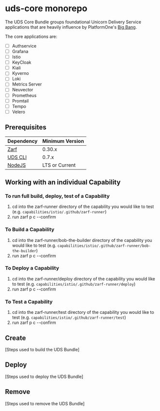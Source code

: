 # uds-core monorepo

The UDS Core Bundle groups foundational Unicorn Delivery Service applications that are heavily influence by PlatformOne's [Big Bang](https://repo1.dso.mil/big-bang/bigbang).

The core applications are:

- [ ] Authservice
- [ ] Grafana
- [ ] Istio
- [ ] KeyCloak
- [ ] Kiali
- [ ] Kyverno
- [ ] Loki
- [ ] Metrics Server
- [ ] Neuvector
- [ ] Prometheus
- [ ] Promtail
- [ ] Tempo
- [ ] Velero

## Prerequisites

<!-- table -->

| Dependency                                                     | Minimum Version |
| -------------------------------------------------------------- | --------------- |
| [Zarf](https://github.com/defenseunicorns/zarf/releases)       | 0.30.x          |
| [UDS CLI](https://github.com/defenseunicorns/uds-cli/releases) | 0.7.x           |
| [NodeJS](https://nodejs.org/en/download/)                      | LTS or Current  |

<!-- endtable -->

## Working with an individual Capability

### To run full build, deploy, test of a Capability

1. cd into the zarf-runner directory of the capability you would like to test (e.g. ```capabilities/istio/.github/zarf-runner```)
2. run zarf p c --confirm

### To Build a Capability

1. cd into the zarf-runner/bob-the-builder directory of the capability you would like to test (e.g. ```capabilities/istio/.github/zarf-runner/bob-the-builder```)
2. run zarf p c --confirm

### To Deploy a Capability

1. cd into the zarf-runner/deploy directory of the capability you would like to test (e.g. ```capabilities/istio/.github/zarf-runner/deploy```)
2. run zarf p c --confirm

### To Test a Capability

1. cd into the zarf-runner/test directory of the capability you would like to test (e.g. ```capabilities/istio/.github/zarf-runner/test```)
2. run zarf p c --confirm

## Create 

[Steps used to build the UDS Bundle]

## Deploy

[Steps used to deploy the UDS Bundle]

## Remove

[Steps used to remove the UDS Bundle]
